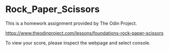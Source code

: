 # Rock_Paper_Scissors

This is a homework assignment provided by The Odin Project.

https://www.theodinproject.com/lessons/foundations-rock-paper-scissors

To view your score, please inspect the webpage and select console.